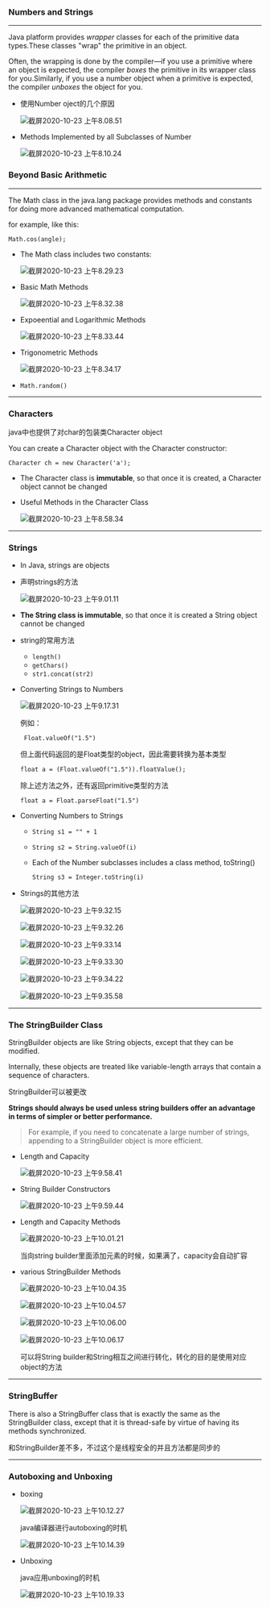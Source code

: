 ### Numbers and Strings

---

Java platform provides *wrapper* classes for each of the primitive data types.These classes "wrap" the primitive in an object.

Often, the wrapping is done by the compiler—if you use a primitive where an object is expected, the compiler *boxes* the primitive in its wrapper class for you.Similarly, if you use a number object when a primitive is expected, the compiler *unboxes* the object for you.

- 使用Number oject的几个原因

  ![截屏2020-10-23 上午8.08.51](https://tva1.sinaimg.cn/large/0081Kckwgy1gjyy4m8li2j313y0diq5e.jpg)

- Methods Implemented by all Subclasses of Number

  ![截屏2020-10-23 上午8.10.24](https://tva1.sinaimg.cn/large/0081Kckwgy1gjyy6g9s7gj313k0gwq5t.jpg)

### Beyond Basic Arithmetic

---

The Math class in the java.lang package provides methods and constants for doing more advanced mathematical computation.

for example, like this:

`Math.cos(angle);`

- The Math class includes two constants:

  ![截屏2020-10-23 上午8.29.23](https://tva1.sinaimg.cn/large/0081Kckwgy1gjyypyfmiyj30z405y3zi.jpg)

- Basic Math Methods

  ![截屏2020-10-23 上午8.32.38](https://tva1.sinaimg.cn/large/0081Kckwgy1gjyytdfzzjj31520s6wkp.jpg)

- Expoeential and Logarithmic Methods

  ![截屏2020-10-23 上午8.33.44](https://tva1.sinaimg.cn/large/0081Kckwgy1gjyyugqtv7j31340bu775.jpg)

- Trigonometric Methods

  ![截屏2020-10-23 上午8.34.17](https://tva1.sinaimg.cn/large/0081Kckwgy1gjyyv1moxjj312q0newjq.jpg)

- `Math.random()`

---

### Characters

java中也提供了对char的包装类Character object

You can create a Character object with the Character constructor:

`Character ch = new Character('a');`

- The Character class is **immutable**, so that once it is created, a Character object cannot be changed

- Useful Methods in the Character Class

  ![截屏2020-10-23 上午8.58.34](https://tva1.sinaimg.cn/large/0081Kckwgy1gjyzkcpfvsj313w0mwtd7.jpg)

---

### Strings

- In Java, strings are objects

- 声明strings的方法

  ![截屏2020-10-23 上午9.01.11](https://tva1.sinaimg.cn/large/0081Kckwgy1gjyznjhge5j313s0iwtbz.jpg)

- **The String class is immutable**, so that once it is created a String object cannot be changed

- string的常用方法

  - `length()`
  - `getChars()`
  - `str1.concat(str2)`

- Converting Strings to Numbers

  ![截屏2020-10-23 上午9.17.31](https://tva1.sinaimg.cn/large/0081Kckwgy1gjz0448ujhj311y060t9w.jpg)

  例如：

  ` Float.valueOf("1.5")`

  但上面代码返回的是Float类型的object，因此需要转换为基本类型

  `float a = (Float.valueOf("1.5")).floatValue();`

  除上述方法之外，还有返回primitive类型的方法

  `float a = Float.parseFloat("1.5")`

- Converting Numbers to Strings

  - `String s1 = "" + 1`

  - `String s2 = String.valueOf(i)`

  - Each of the Number subclasses includes a class method, toString()

    `String s3 = Integer.toString(i)`

- Strings的其他方法

  ![截屏2020-10-23 上午9.32.15](https://tva1.sinaimg.cn/large/0081Kckwgy1gjz0jdxafpj314q0geadd.jpg)

  ![截屏2020-10-23 上午9.32.26](https://tva1.sinaimg.cn/large/0081Kckwgy1gjz0jl8ml1j313g0n0gqk.jpg)

  ![截屏2020-10-23 上午9.33.14](https://tva1.sinaimg.cn/large/0081Kckwgy1gjz0kfq83ij311l0u0n4x.jpg)

  ![截屏2020-10-23 上午9.33.30](https://tva1.sinaimg.cn/large/0081Kckwgy1gjz0koi0akj312y0u0ags.jpg)

  ![截屏2020-10-23 上午9.34.22](https://tva1.sinaimg.cn/large/0081Kckwgy1gjz0lmav2cj316j0u0gsm.jpg)

  ![截屏2020-10-23 上午9.35.58](https://tva1.sinaimg.cn/large/0081Kckwgy1gjz0naed87j314b0u0wlh.jpg)

---

### The StringBuilder Class

StringBuilder objects are like String objects, except that they can be modified.

Internally, these objects are treated like variable-length arrays that contain a sequence of characters.

StringBuilder可以被更改

**Strings should always be used unless string builders offer an advantage in terms of simpler or better performance.**

> For example, if you need to concatenate a large number of strings, appending to a StringBuilder object is more efficient.

- Length and Capacity

  ![截屏2020-10-23 上午9.58.41](https://tva1.sinaimg.cn/large/0081Kckwgy1gjz1aw8g2ej30wq0cymzk.jpg)

- String Builder Constructors

  ![截屏2020-10-23 上午9.59.44](https://tva1.sinaimg.cn/large/0081Kckwgy1gjz1bzcsj2j30ws0fkq6h.jpg)

- Length and Capacity Methods

  ![截屏2020-10-23 上午10.01.21](https://tva1.sinaimg.cn/large/0081Kckwgy1gjz1dn9t4xj30ww0bkjto.jpg)

  当向string builder里面添加元素的时候，如果满了，capacity会自动扩容

- various StringBuilder Methods

  ![截屏2020-10-23 上午10.04.35](https://tva1.sinaimg.cn/large/0081Kckwgy1gjz1h31rx9j30x60f00wb.jpg)

  ![截屏2020-10-23 上午10.04.57](https://tva1.sinaimg.cn/large/0081Kckwgy1gjz1hffhitj30vc0c2gnc.jpg)

  ![截屏2020-10-23 上午10.06.00](https://tva1.sinaimg.cn/large/0081Kckwgy1gjz1ihr34gj30x00jaaei.jpg)

  ![截屏2020-10-23 上午10.06.17](https://tva1.sinaimg.cn/large/0081Kckwgy1gjz1irjcblj30y80ayac7.jpg)

  可以将String builder和String相互之间进行转化，转化的目的是使用对应object的方法

---

### StringBuffer

There is also a StringBuffer class that is exactly the same as the StringBuilder class, except that it is thread-safe by virtue of having its methods synchronized.

和StringBuilder差不多，不过这个是线程安全的并且方法都是同步的

---

### Autoboxing and Unboxing

- boxing

  ![截屏2020-10-23 上午10.12.27](https://tva1.sinaimg.cn/large/0081Kckwgy1gjz1p7scpjj30wg0bq0ul.jpg)

  java编译器进行autoboxing的时机

  ![截屏2020-10-23 上午10.14.39](https://tva1.sinaimg.cn/large/0081Kckwgy1gjz1rilbxkj30ta05gmxu.jpg)

- Unboxing

  java应用unboxing的时机

  ![截屏2020-10-23 上午10.19.33](https://tva1.sinaimg.cn/large/0081Kckwgy1gjz1wk5e4aj30s60500tl.jpg)